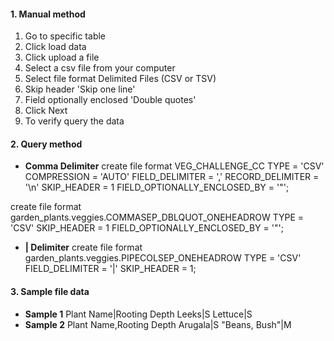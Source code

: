 #### 1. Manual method
1. Go to specific table
2. Click load data
3. Click upload a file
4. Select a csv file from your computer
5. Select file format Delimited Files (CSV or TSV)
6. Skip header 'Skip one line'
7. Field optionally enclosed 'Double quotes'
8. Click Next
9. To verify query the data

#### 2. Query method
- **Comma Delimiter**
create file format VEG_CHALLENGE_CC
	TYPE = 'CSV'
	COMPRESSION = 'AUTO'
	FIELD_DELIMITER = ','
	RECORD_DELIMITER = '\n'
	SKIP_HEADER = 1
	FIELD_OPTIONALLY_ENCLOSED_BY = '"';

create file format garden_plants.veggies.COMMASEP_DBLQUOT_ONEHEADROW 
    TYPE = 'CSV'
    SKIP_HEADER = 1
    FIELD_OPTIONALLY_ENCLOSED_BY = '"';

- **| Delimiter**
create file format garden_plants.veggies.PIPECOLSEP_ONEHEADROW 
	TYPE = 'CSV'
	FIELD_DELIMITER = '|' 
	SKIP_HEADER = 1;

#### 3. Sample file data
- **Sample 1**
	Plant Name|Rooting Depth
	Leeks|S
	Lettuce|S
- **Sample 2**
	Plant Name,Rooting Depth
	Arugala|S
	"Beans, Bush"|M


